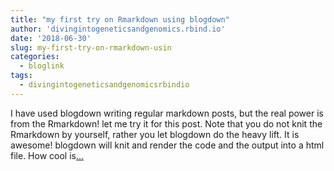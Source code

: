 ```yaml
---
title: "my first try on Rmarkdown using blogdown"
author: 'divingintogeneticsandgenomics.rbind.io'
date: '2018-06-30'
slug: my-first-try-on-rmarkdown-usin
categories:
  - bloglink
tags:
  - divingintogeneticsandgenomicsrbindio
---
```


I have used blogdown writing regular markdown posts, but the real power is from the Rmarkdown! let me try it for this post. Note that you do not knit the Rmarkdown by yourself, rather you let blogdown do the heavy lift. It is awesome! blogdown will knit and render the code and the output into a html file. How cool is[... <i class="fas fa-external-link-alt"></i>](https://divingintogeneticsandgenomics.rbind.io/post/my-first-try-on-rmarkdown-using-blogdown/)

